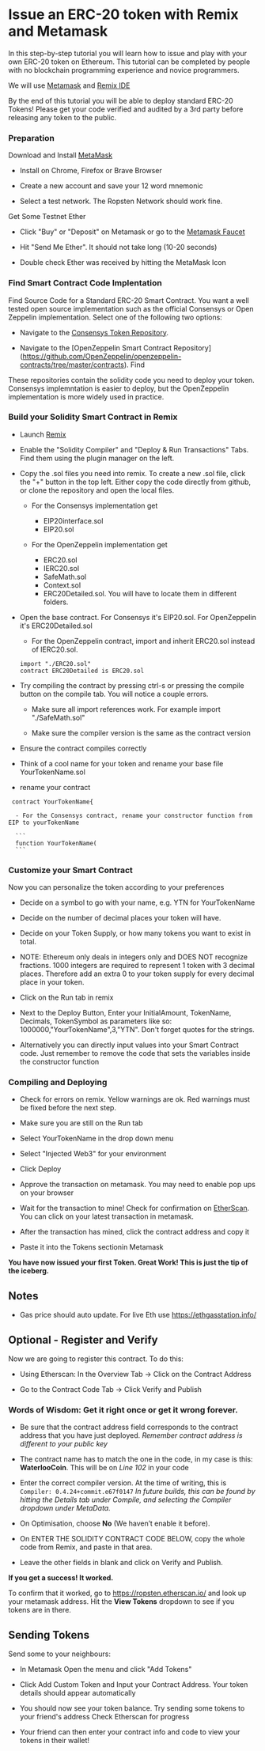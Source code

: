 # Issue an ERC-20 token with Remix and Metamask

In this step-by-step tutorial you will learn how to issue and play with your own ERC-20 token on Ethereum. This tutorial can be completed by people with no blockchain programming experience and novice programmers.

We will use [Metamask](www.metamask.com) and [Remix IDE](www.remix.ethereum.org)

By the end of this tutorial you will be able to deploy standard ERC-20 Tokens! Please get your code verified and audited by a 3rd party before releasing any token to the public.

### Preparation

Download and Install [MetaMask](https://metamask.io)

  - Install on Chrome, Firefox or Brave Browser

  - Create a new account and save your 12 word mnemonic

  - Select a test network. The Ropsten Network should work fine.

Get Some Testnet Ether

  - Click "Buy" or "Deposit" on Metamask or go to the [Metamask Faucet](https://faucet.metamask.io/)

  - Hit "Send Me Ether". It should not take long (10-20 seconds)

  - Double check Ether was received by hitting the MetaMask Icon


### Find Smart Contract Code Implentation

Find Source Code for a Standard ERC-20 Smart Contract. You want a well tested open source implementation such as the official Consensys or Open Zeppelin implementation. Select one of the following two options:

  - Navigate to the [Consensys Token Repository](https://github.com/ConsenSys/Tokens).

  - Navigate to the [OpenZeppelin Smart Contract Repository] (https://github.com/OpenZeppelin/openzeppelin-contracts/tree/master/contracts). Find

These repositories contain the solidity code you need to deploy your token.  Consensys implemntation is easier to deploy, but the OpenZeppelin implementation is more widely used in practice.

### Build your Solidity Smart Contract in Remix
  - Launch [Remix](http://remix.ethereum.org)

  - Enable the "Solidity Compiler" and "Deploy & Run Transactions" Tabs. Find them using the plugin manager on the left.

  - Copy the .sol files you need into remix. To create a new .sol file, click the "+" button in the top left. Either copy the code directly from github, or clone the repository and open the local files.

      - For the Consensys implementation get
          - EIP20interface.sol
          - EIP20.sol

      - For the OpenZeppelin implementation get
          - ERC20.sol
          - IERC20.sol
          - SafeMath.sol
          - Context.sol
          - ERC20Detailed.sol.
      You will have to locate them in different folders.

  - Open the base contract. For Consensys it's EIP20.sol. For OpenZeppelin it's ERC20Detailed.sol

      - For the OpenZeppelin contract, import and inherit ERC20.sol instead of IERC20.sol.
      ```
      import "./ERC20.sol"
      contract ERC20Detailed is ERC20.sol
      ```

  - Try compiling the contract by pressing ctrl-s or pressing the compile button on the compile tab. You will notice a couple errors.

    - Make sure all import references work. For example import "./SafeMath.sol"

    - Make sure the compiler version is the same as the contract version

  - Ensure the contract compiles correctly

  - Think of a cool name for your token and rename your base file YourTokenName.sol

  - rename your contract

  ```
   contract YourTokenName{
  ```

      - For the Consensys contract, rename your constructor function from EIP to yourTokenName

      ```
      function YourTokenName(
      ```


### Customize your Smart Contract
Now you can personalize the token according to your preferences

  - Decide on a symbol to go with your name, e.g. YTN for YourTokenName

  - Decide on the number of decimal places your token will have.

  - Decide on your Token Supply, or how many tokens you want to exist in total.

  - NOTE: Ethereum only deals in integers only and DOES NOT recognize fractions. 1000 integers are required to represent 1 token with 3 decimal places. Therefore add an extra 0 to your token supply for every decimal place in your token.

  - Click on the Run tab in remix

  - Next to the Deploy Button, Enter your InitialAmount, TokenName, Decimals, TokenSymbol as parameters like so: 1000000,"YourTokenName",3,"YTN". Don't forget quotes for the strings.

  - Alternatively you can directly input values into your Smart Contract code. Just remember to remove the code that sets the variables inside the constructor function


### Compiling and Deploying

  - Check for errors on remix. Yellow warnings are ok. Red warnings must be fixed before the next step.

  - Make sure you are still on the Run tab

  - Select YourTokenName in the drop down menu

  - Select "Injected Web3" for your environment

  - Click Deploy

  - Approve the transaction on metamask. You may need to enable pop ups on your browser

  - Wait for the transaction to mine! Check for confirmation on [EtherScan](https://ropsten.etherscan.io/). You can click on your latest transaction in metamask.

  - After the transaction has mined, click the contract address and copy it

  - Paste it into the Tokens sectionin Metamask

**You have now issued your first Token. Great Work! This is just the tip of the iceberg.**

## Notes

  - Gas price should auto update. For live Eth use https://ethgasstation.info/

## Optional - Register and Verify

Now we are going to register this contract. To do this:

  - Using Etherscan: In the Overview Tab → Click on the Contract Address

  - Go to the Contract Code Tab → Click Verify and Publish

### Words of Wisdom: Get it right once or get it wrong forever.

  - Be sure that the contract address field corresponds to the contract address that you have just deployed.
    *Remember contract address is different to your public key*

  - The contract name has to match the one in the code, in my case is this: **WaterlooCoin**. This will be on *Line 102* in     your code

  - Enter the correct compiler version. At the time of writing, this is ```Compiler: 0.4.24+commit.e67f0147```
  *In future builds, this can be found by hitting the Details tab under Compile, and selecting the Compiler dropdown under      MetaData.*

  - On Optimisation, choose **No** (We haven’t enable it before).

  - On ENTER THE SOLIDITY CONTRACT CODE BELOW, copy the whole code from Remix, and paste in that area.

  - Leave the other fields in blank and click on Verify and Publish.

**If you get a success! It worked.**

To confirm that it worked, go to https://ropsten.etherscan.io/ and look up your metamask address. Hit the **View Tokens** dropdown to see if you tokens are in there.

## Sending Tokens

Send some to your neighbours:

  - In Metamask Open the menu and click "Add Tokens"

  - Click Add Custom Token and Input your Contract Address. Your token details should appear automatically

  - You should now see your token balance. Try sending some tokens to your friend's address Check Etherscan for progress
  
  -	Your friend can then enter your contract info and code to view your tokens in their wallet!
